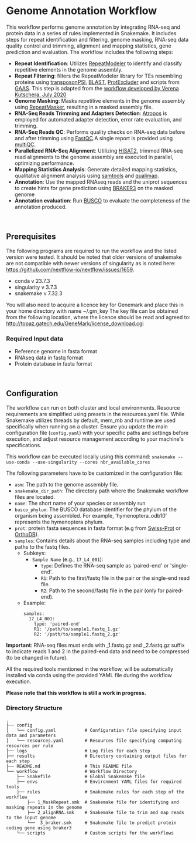 # Genome Annotation Workflow
This workflow performs genome annotation by integrating RNA-seq and protein data in a series of rules implemented in Snakemake. It includes steps for repeat identification and filtering, genome masking, RNA-seq data quality control and trimming, alignment and mapping statistics, gene prediction and evaluation.
The workflow includes the following steps:
* **Repeat Identification**: Utilizes [RepeatModeler](https://www.repeatmasker.org/RepeatModeler/) to identify and classify repetitive elements in the genome assembly.
* **Repeat Filtering**: filters the RepeatModeler library for TEs resembling proteins using [transposonPSI](https://transposonpsi.sourceforge.net), [BLAST](https://blast.ncbi.nlm.nih.gov/Blast.cgi), [ProtExcluder](https://github.com/NBISweden/ProtExcluder) and scripts from [GAAS](https://github.com/NBISweden/GAAS). This step is adapted from the [workflow developed by Verena Kutschera, July 2020](https://github.com/NBISweden/repeatlib_filtering_workflow)
* **Genome Masking**: Masks repetitive elements in the genome assembly using [RepeatMasker](https://www.repeatmasker.org), resulting in a masked assembly file.
* **RNA-Seq Reads Trimming and Adapters Detection**: [Atropos](https://github.com/jdidion/atropos) is employed for automated adapter detection, error rate evaluation, and trimming. 
* **RNA-Seq Reads QC**: Performs quality checks on RNA-seq data before and after trimming using [FastQC](https://github.com/s-andrews/FastQC).A single report is provided using [multiQC](https://github.com/ewels/MultiQC).
* **Parallelized RNA-Seq Alignment**: Utilizing [HISAT2](http://daehwankimlab.github.io/hisat2/), trimmed RNA-seq read alignments to the genome assembly are executed in parallel, optimizing performance.
* **Mapping Statistics Analysis**: Generate detailed mapping statistics, qualitative alignment analysis using [samtools](https://github.com/samtools/samtools) and [qualimap](http://qualimap.conesalab.org/).
* **Annotation**: Use the mapped RNAseq reads and the uniprot sequences to create hints for gene prediction using [BRAKER3](https://github.com/Gaius-Augustus/BRAKER) on the masked genome
* **Annotation evaluation**: Run [BUSCO](https://busco.ezlab.org) to evaluate the completeness of the annotation produced.

<br/>

## Prerequisites

The following programs are required to run the workflow and the listed version were tested. It should be noted that older versions of snakemake are not compatible with newer versions of singularity as is noted here: https://github.com/nextflow-io/nextflow/issues/1659.

* conda v 23.7.3
* singularity v 3.7.3
* snakemake v 7.32.3

You will also need to acquire a licence key for Genemark and place this in your home directory with name ~/.gm_key The key file can be obtained from the following location, where the licence should be read and agreed to: http://topaz.gatech.edu/GeneMark/license_download.cgi


### Required Input data
* Reference genome in fasta format
* RNAseq data in fastq format
* Protein database in fasta format

<br/>

## Configuration

The workflow can run on both cluster and local environments. Resource requirements are simplified using presets in the resources.yaml file. While Snakemake utilizes threads by default, mem_mb and runtime are used specifically when running on a cluster. 
Ensure you update the main configuration file (`config.yaml`) with your specific paths and settings before execution, and adjust resource management according to your machine's specifications.

This workflow can be executed locally using this command: `snakemake --use-conda --use-singularity --cores nbr_available_cores`

The following parameters have to be customized in the configuration file:
* `asm`: The path to the genome assembly file.
* `snakemake_dir_path`: The directory path where the Snakemake workflow files are located.
* `name`: The short name of your species or assembly run
* `busco_phylum`: The BUSCO database identifier for the phylum of the organism being assembled. For example, ‘hymenoptera_odb10’ represents the hymenoptera phylum.
* `prot`: protein fasta sequences in fasta format (e.g from [Swiss-Prot](https://www.uniprot.org/help/downloads) or [OrthoDB](https://bioinf.uni-greifswald.de/bioinf/partitioned_odb11/)).
* `samples`: Contains details about the RNA-seq samples including type and paths to the fastq files.
   - Subkeys:
     - `Sample Name` (e.g., `17_L4_001`):
       - `type`: Defines the RNA-seq sample as 'paired-end' or 'single-end'.
       - `R1`: Path to the first/fastq file in the pair or the single-end read file.
       - `R2`: Path to the second/fastq file in the pair (only for paired-end).
   - Example:
     ```
     samples:
       17_L4_001:
         type: 'paired-end'
         R1: '/path/to/sample1.fastq_1.gz'
         R2: '/path/to/sample1.fastq_2.gz'
     ```

**Important**: RNA-seq files must ends with _1.fastq.gz and _2.fastq.gz suffix to indicate reads 1 and 2 in the paired-end data and need to be compressed (to be changed in future).

All the required tools mentioned in the workflow, will be automatically installed via conda using the provided YAML file during the workflow execution.

**Please note that this workflow is still a work in progress.**

### Directory Structure
```
.
├── config
│   └── config.yaml           # Configuration file specifying input data and parameters
│   └── resources.yaml        # Resources file specifying computing resources per rule
├── logs                      # Log files for each step
├── results                   # Directory containing output files for each step
├── README.md                 # This README file
└── workflow                  # Workflow Directory 
    ├── Snakefile             # Global Snakemake file
    ├── envs                  # Environment YAML files for required tools
    ├── rules                 # Snakemake rules for each step of the workflow
        ├── 1_MaskRepeat.smk  # Snakemake file for identifying and masking repeats in the genome
        ├── 2_alignRNA.smk    # Snakemake file to trim and map reads to the input genome
        └──  3_braker.smk     # Snakemake file to predict protein coding gene using braker3
    └── scripts               # Custom scripts for the workflows
```
